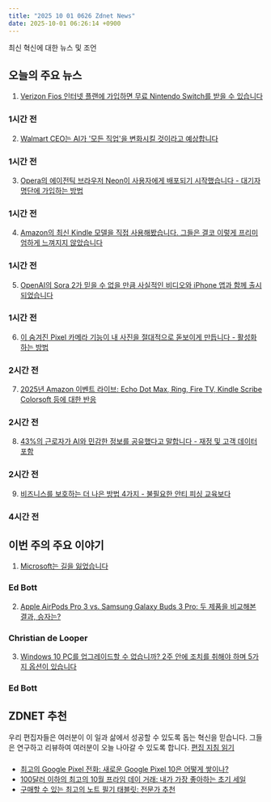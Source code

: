 ```yaml
---
title: "2025 10 01 0626 Zdnet News"
date: 2025-10-01 06:26:14 +0900
---
```


최신 혁신에 대한 뉴스 및 조언  
## 오늘의 주요 뉴스  

1. [Verizon Fios 인터넷 플랜에 가입하면 무료 Nintendo Switch를 받을 수 있습니다](https://www.zdnet.com/home-and-office/home-entertainment/verizon-will-give-you-a-free-nintendo-switch-right-now-heres-how-to-get-yours/)  
### 1시간 전  

2. [Walmart CEO는 AI가 '모든 직업'을 변화시킬 것이라고 예상합니다](https://www.zdnet.com/article/walmart-ceo-expects-ai-will-change-literally-every-job-not-just-engineering/)  
### 1시간 전  

3. [Opera의 에이전틱 브라우저 Neon이 사용자에게 배포되기 시작했습니다 - 대기자 명단에 가입하는 방법](https://www.zdnet.com/article/opera-agentic-browser-neon-starts-rolling-out-to-users-how-to-join-the-waitlist/)  
### 1시간 전  

4. [Amazon의 최신 Kindle 모델을 직접 사용해봤습니다. 그들은 결코 이렇게 프리미엄하게 느껴지지 않았습니다](https://www.zdnet.com/article/i-went-hands-on-with-amazons-newest-kindle-models-and-theyve-never-felt-so-premium/)  
### 1시간 전  

5. [OpenAI의 Sora 2가 믿을 수 없을 만큼 사실적인 비디오와 iPhone 앱과 함께 출시되었습니다](https://www.zdnet.com/article/openais-sora-2-launches-with-insanely-realistic-video-and-an-iphone-app/)  
### 1시간 전  

6. [이 숨겨진 Pixel 카메라 기능이 내 사진을 절대적으로 돋보이게 만듭니다 - 활성화하는 방법](https://www.zdnet.com/article/this-hidden-pixel-camera-feature-makes-my-photos-absolutely-pop-how-to-enable-it/)  
### 2시간 전  

7. [2025년 Amazon 이벤트 라이브: Echo Dot Max, Ring, Fire TV, Kindle Scribe Colorsoft 등에 대한 반응](https://www.zdnet.com/home-and-office/smart-home/amazon-event-2025-live-reactions-to-echo-dot-max-ring-fire-tv-kindle-scribe-colorsoft-more/)  
### 2시간 전  

8. [43%의 근로자가 AI와 민감한 정보를 공유했다고 말합니다 - 재정 및 고객 데이터 포함](https://www.zdnet.com/article/43-of-workers-say-theyve-shared-sensitive-info-with-ai-including-financial-and-client-data/)  
### 2시간 전  

9. [비즈니스를 보호하는 더 나은 방법 4가지 - 불필요한 안티 피싱 교육보다](https://www.zdnet.com/article/4-better-ways-to-protect-your-business-than-dreaded-and-useless-anti-phishing-training/)  
### 4시간 전  

## 이번 주의 주요 이야기  

1. [Microsoft는 길을 잃었습니다](https://www.zdnet.com/article/microsoft-has-lost-its-way/)  
### Ed Bott  

2. [Apple AirPods Pro 3 vs. Samsung Galaxy Buds 3 Pro: 두 제품을 비교해본 결과, 승자는?](https://www.zdnet.com/article/apple-airpods-pro-3-vs-samsung-galaxy-buds-3-pro-i-compared-both-and-heres-the-winner/)  
### Christian de Looper  

3. [Windows 10 PC를 업그레이드할 수 없습니까? 2주 안에 조치를 취해야 하며 5가지 옵션이 있습니다](https://www.zdnet.com/article/cant-upgrade-your-windows-10-pc-you-have-2-weeks-to-act-and-5-options/)  
### Ed Bott  

## ZDNET 추천   

우리 편집자들은 여러분이 이 일과 삶에서 성공할 수 있도록 돕는 혁신을 믿습니다. 그들은 연구하고 리뷰하여 여러분이 오늘 나아갈 수 있도록 합니다. [편집 지침 읽기](https://www.zdnet.com/editorial-guidelines/)  

###  
- [최고의 Google Pixel 전화: 새로운 Google Pixel 10은 어떻게 쌓이나?](https://www.zdnet.com/article/best-google-phone/)  
- [100달러 이하의 최고의 10월 프라임 데이 거래: 내가 가장 좋아하는 초기 세일](https://www.zdnet.com/article/best-early-amazon-october-prime-day-deals-under-100/)  
- [구매할 수 있는 최고의 노트 필기 태블릿: 전문가 추천](https://www.zdnet.com/article/best-note-taking-tablet/)